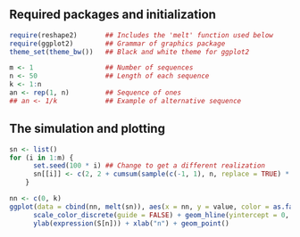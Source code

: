 
Required packages and initialization
------------------------------------


```r
require(reshape2)       ## Includes the 'melt' function used below
require(ggplot2)        ## Grammar of graphics package
theme_set(theme_bw())   ## Black and white theme for ggplot2

m <- 1                  ## Number of sequences
n <- 50                 ## Length of each sequence
k <- 1:n       
an <- rep(1, n)         ## Sequence of ones
## an <- 1/k            ## Example of alternative sequence
```


The simulation and plotting
---------------------------


```r
sn <- list()
for (i in 1:m) {
      set.seed(100 * i) ## Change to get a different realization
      sn[[i]] <- c(2, 2 + cumsum(sample(c(-1, 1), n, replace = TRUE) * an))
    }

nn <- c(0, k)
ggplot(data = cbind(nn, melt(sn)), aes(x = nn, y = value, color = as.factor(L1))) + 
      scale_color_discrete(guide = FALSE) + geom_hline(yintercept = 0, size = 1.5) +
      ylab(expression(S[n])) + xlab("n") + geom_point()
```

